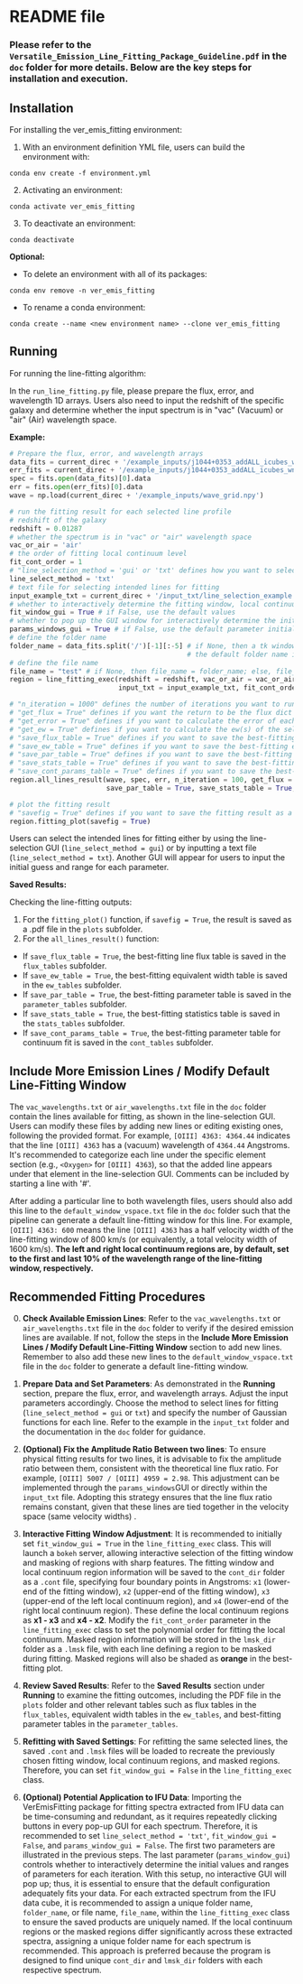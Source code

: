 # README file

### Please refer to the `Versatile_Emission_Line_Fitting_Package_Guideline.pdf` in the `doc` folder for more details. Below are the key steps for installation and execution. 

## Installation

For installing the ver_emis_fitting environment:

1. With an environment definition YML file, users can build the environment with:
```
conda env create -f environment.yml
```

2. Activating an environment: 
```
conda activate ver_emis_fitting
```

3. To deactivate an environment:
```
conda deactivate
```

**Optional:**

- To delete an environment with all of its packages:
```
conda env remove -n ver_emis_fitting
```

- To rename a conda environment:
```
conda create --name <new environment name> --clone ver_emis_fitting
```

## Running

For running the line-fitting algorithm:

In the `run_line_fitting.py` file, please prepare the flux, error, and wavelength 1D arrays. Users also need to input the redshift of the specific galaxy and determine whether the input spectrum is in "vac" (Vacuum) or "air" (Air) wavelength space.

**Example:**

```python
# Prepare the flux, error, and wavelength arrays
data_fits = current_direc + '/example_inputs/j1044+0353_addALL_icubes_wn.fits'
err_fits = current_direc + '/example_inputs/j1044+0353_addALL_icubes_wn_err.fits'
spec = fits.open(data_fits)[0].data
err = fits.open(err_fits)[0].data   
wave = np.load(current_direc + '/example_inputs/wave_grid.npy')

# run the fitting result for each selected line profile
# redshift of the galaxy
redshift = 0.01287
# whether the spectrum is in "vac" or "air" wavelength space
vac_or_air = 'air'
# the order of fitting local continuum level
fit_cont_order = 1
# "line_selection_method = 'gui' or 'txt' defines how you want to select the lines for fitting, whether using a GUI or inputting a txt"
line_select_method = 'txt'
# text file for selecting intended lines for fitting
input_example_txt = current_direc + '/input_txt/line_selection_example.txt' 
# whether to interactively determine the fitting window, local continuum regions, and masking lines 
fit_window_gui = True # if False, use the default values 
# whether to pop up the GUI window for interactively determine the initial parameter values and their corresponding ranges (for each iteration). Default is False (i.e., pop up the window)
params_windows_gui = True # if False, use the default parameter initial values and corresponding ranges for each iteration
# define the folder name 
folder_name = data_fits.split('/')[-1][:-5] # if None, then a tk window will pop up for users to interactively enter the folder name; if users forget to type the folder name in the tk window,
                                            # the default folder name is "test_folder".
# define the file name
file_name = "test" # if None, then file_name = folder_name; else, file_name will be f"{folder_name}_{file_name}"
region = line_fitting_exec(redshift = redshift, vac_or_air = vac_or_air, folder_name = folder_name, file_name = file_name, line_select_method = line_select_method, 
                           input_txt = input_example_txt, fit_cont_order = fit_cont_order, fit_window_gui = fit_window_gui, params_windows_gui = params_windows_gui)

# "n_iteration = 1000" defines the number of iterations you want to run
# "get_flux = True" defines if you want the return to be the flux dict (includes the flux of each line profile) or not; if False, then the return is the best-fitting parameters
# "get_error = True" defines if you want to calculate the error of each line flux 
# "get_ew = True" defines if you want to calculate the ew(s) of the selected emission lines (including emission and absorption ew(s))
# "save_flux_table = True" defines if you want to save the best-fitting flux pandas table for each line.
# "save_ew_table = True" defines if you want to save the best-fitting equivalent width pandas table for each line.
# "save_par_table = True" defines if you want to save the best-fitting parameter pandas table for each velocity component.
# "save_stats_table = True" defines if you want to save the best-fitting statistics pandas table for each selected line.
# "save_cont_params_table = True" defines if you want to save the best-fitting parameters for continuum fit for each line.
region.all_lines_result(wave, spec, err, n_iteration = 100, get_flux = True, save_flux_table = True, get_ew = True, save_ew_table = True, get_error = True, 
                        save_par_table = True, save_stats_table = True, save_cont_params_table = True)

# plot the fitting result
# "savefig = True" defines if you want to save the fitting result as a .pdf file.
region.fitting_plot(savefig = True)

```
Users can select the intended lines for fitting either by using the line-selection GUI (`line_select_method = gui`) or by inputting a text file (`line_select_method = txt`). Another GUI will appear for users to input the initial guess and range for each parameter.


**Saved Results:**

Checking the line-fitting outputs:

1. For the `fitting_plot()` function, if `savefig = True`, the result is saved as a .pdf file in the `plots` subfolder.
2. For the `all_lines_result()` function:
* If `save_flux_table = True`, the best-fitting line flux table is saved in the `flux_tables` subfolder.
* If `save_ew_table = True`, the best-fitting equivalent width table is saved in the `ew_tables` subfolder.
* If `save_par_table = True`, the best-fitting parameter table is saved in the `parameter_tables` subfolder.
* If `save_stats_table = True`, the best-fitting statistics table is saved in the `stats_tables` subfolder.
* If `save_cont_params_table = True`, the best-fitting parameter table for continuum fit is saved in the `cont_tables` subfolder.

## Include More Emission Lines / Modify Default Line-Fitting Window

The `vac_wavelengths.txt` or `air_wavelengths.txt` file in the `doc` folder contain the lines available for fitting, as shown in the line-selection GUI. Users can modify these files by adding new lines or editing existing ones, following the provided format. For example, `[OIII] 4363: 4364.44` indicates that the line `[OIII] 4363` has a (vacuum) wavelength of `4364.44` Angstroms. It's recommended to categorize each line under the specific element section (e.g., `<Oxygen>` for `[OIII] 4363`), so that the added line appears under that element in the line-selection GUI. Comments can be included by starting a line with '#'.

After adding a particular line to both wavelength files, users should also add this line to the `default_window_vspace.txt` file in the `doc` folder such that the pipeline can generate a default line-fitting window for this line. For example, `[OIII] 4363: 600` means the line `[OIII] 4363` has a half velocity width of the line-fitting window of 800 km/s (or equivalently, a total velocity width of 1600 km/s). **The left and right local continuum regions are, by default, set to the first and last 10% of the wavelength range of the line-fitting window, respectively.**

## Recommended Fitting Procedures

0. **Check Available Emission Lines**: Refer to the `vac_wavelengths.txt` or `air_wavelengths.txt` file in the `doc` folder to verify if the desired emission lines are available. If not, follow the steps in the **Include More Emission Lines / Modify Default Line-Fitting Window** section to add new lines. Remember to also add these new lines to the `default_window_vspace.txt` file in the `doc` folder to generate a default line-fitting window.

1. **Prepare Data and Set Parameters**: As demonstrated in the **Running** section, prepare the flux, error, and wavelength arrays. Adjust the input parameters accordingly. Choose the method to select lines for fitting (`line_select_method = gui` or `txt`) and specify the number of Gaussian functions for each line. Refer to the example in the `input_txt` folder and the documentation in the `doc` folder for guidance.

2. **(Optional) Fix the Amplitude Ratio Between two lines**: To ensure physical fitting results for two lines, it is advisable to fix the amplitude ratio between them, consistent with the theoretical line flux ratio. For example, `[OIII] 5007 / [OIII] 4959 = 2.98`. This adjustment can be implemented through the `params_windows`GUI or directly within the `input_txt` file. Adopting this strategy ensures that the line flux ratio remains constant, given that these lines are tied together in the velocity space (same velocity widths) .

3. **Interactive Fitting Window Adjustment**: It is recommended to initially set `fit_window_gui = True` in the `line_fitting_exec` class. This will launch a `bokeh` server, allowing interactive selection of the fitting window and masking of regions with sharp features. The fitting window and local continuum region information will be saved to the `cont_dir` folder as a `.cont` file, specifying four boundary points in Angstroms: `x1` (lower-end of the fitting window), `x2` (upper-end of the fitting window), `x3` (upper-end of the left local continuum region), and `x4` (lower-end of the right local continuum region). These define the local continuum regions as **x1 - x3** and **x4 - x2**. Modify the `fit_cont_order` parameter in the `line_fitting_exec` class to set the polynomial order for fitting the local continuum. Masked region information will be stored in the `lmsk_dir` folder as a `.lmsk` file, with each line defining a region to be masked during fitting. Masked regions will also be shaded as **orange** in the best-fitting plot.

4. **Review Saved Results**: Refer to the **Saved Results** section under **Running** to examine the fitting outcomes, including the PDF file in the `plots` folder and other relevant tables such as flux tables in the `flux_tables`, equivalent width tables in the `ew_tables`, and best-fitting parameter tables in the `parameter_tables`.

5. **Refitting with Saved Settings**: For refitting the same selected lines, the saved `.cont` and `.lmsk` files will be loaded to recreate the previously chosen fitting window, local continuum regions, and masked regions. Therefore, you can set `fit_window_gui = False` in the `line_fitting_exec` class. 

6. **(Optional) Potential Application to IFU Data**: Importing the VerEmisFitting package for fitting spectra extracted from IFU data can be time-consuming and redundant, as it requires repeatedly clicking buttons in every pop-up GUI for each spectrum. Therefore, it is recommended to set `line_select_method = 'txt'`, `fit_window_gui = False`, and `params_window_gui = False`. The first two parameters are illustrated in the previous steps. The last parameter (`params_window_gui`) controls whether to interactively determine the initial values and ranges of parameters for each iteration. With this setup, no interactive GUI will pop up; thus, it is essential to ensure that the default configuration adequately fits your data. For each extracted spectrum from the IFU data cube, it is recommended to assign a unique folder name, `folder_name`, or file name, `file_name`, within the `line_fitting_exec` class to ensure the saved products are uniquely named. If the local continuum regions or the masked regions differ significantly across these extracted spectra, assigning a unique folder name for each spectrum is recommended. This approach is preferred because the program is designed to find unique `cont_dir` and `lmsk_dir` folders with each respective spectrum.





